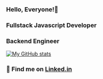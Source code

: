 
### Hello, Everyone!👋
### Fullstack Javascript Developer
### Backend Engineer

[![My GitHub stats](https://github-readme-stats.vercel.app/api?username=hidayahhtaufik&show_icons=true&count_private=true&theme=vue-dark&include_all_commits=true)](https://github.com/hidayahhtaufik?tab=repositories)

<!-- [![Top Langs](https://github-readme-stats.vercel.app/api/top-langs/?username=muhsatrio&layout=compact&theme=dark)](https://github.com/anuraghazra/github-readme-stats) -->



### 📝 Find me on [Linked.in](https://www.linkedin.com/in/hidayahhtaufik/)	
<!---	
hidayahhtaufikk/hidayahhtaufikk is a ✨ special ✨ repository because its `README.md` (this file) appears on your GitHub profile.	
You can click the Preview link to take a look at your changes.	
--->
